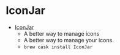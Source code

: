 # IconJar
- [IconJar](https://geticonjar.com/)
  -  A better way to manage icons
  - A better way to manage your icons.
  - `brew cask install IconJar`
